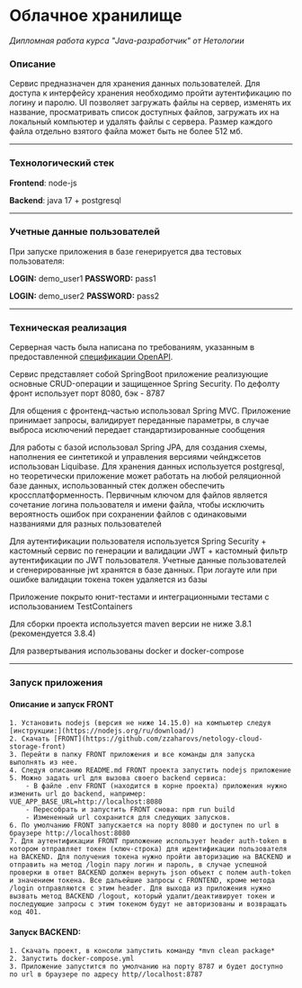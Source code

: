 # Облачное хранилище
*Дипломная работа курса "Java-разработчик" от Нетологии*
### Описание

Сервис предназначен для хранения данных пользователей. Для доступа к интерфейсу хранения необходимо пройти аутентификацию по логину и паролю.
UI позволяет загружать файлы на сервер, изменять их название, просматривать список доступных файлов, загружать их на локальный компьютер и удалять файлы с сервера.
Размер каждого файла отдельно взятого файла может быть не более 512 мб.
___
### Технологический стек

**Frontend**: node-js

**Backend**: java 17 + postgresql

___
### Учетные данные пользователей

При запуске приложения в базе генерируется два тестовых пользователя:

**LOGIN:**  demo_user1  **PASSWORD:**   pass1
  
**LOGIN:**  demo_user2   **PASSWORD:**   pass2

___
### Техническая реализация

Серверная часть была написана по требованиям, указанным в предоставленной [спецификации OpenAPI](https://github.com/netology-code/jd-homeworks/blob/master/diploma/CloudServiceSpecification.yaml).

Сервис представляет собой SpringBoot приложение реализующие основные CRUD-операции и защищенное Spring Security. По дефолту фронт использует порт 8080, бэк - 8787

Для общения с фронтенд-частью использовал Spring MVC. Приложение принимает запросы, валидирует переданные параметры, в случае выброса исключений передает стандартизированные сообщения

Для работы с базой использовал Spring JPA, для создания схемы, наполнения ее синтетикой и управления версиями чейнджсетов использован Liquibase. Для хранения данных используется postgresql, но теоретически приложение может работать на любой реляционной базе данных, использованный стек должен обеспечить кроссплатформенность. Первичным ключом для файлов является сочетание логина пользователя и имени файла, чтобы исключить вероятность ошибок при сохранении файлов с одинаковыми названиями для разных пользователей

Для аутентификации пользователя используется Spring Security + кастомный сервис по генерации и валидации JWT + кастомный фильтр аутентификации по JWT пользователя. Учетные данные пользователей и сгенерированные jwt хранятся в базе данных. При логауте или при ошибке валидации токена токен удаляется из базы

Приложение покрыто юнит-тестами и интеграционными тестами с использованием TestContainers

Для сборки проекта используется maven версии не ниже 3.8.1 (рекомендуется 3.8.4)

Для развертывания использованы docker и docker-compose

___
### Запуск приложения

#### Описание и запуск FRONT

    1. Установить nodejs (версия не ниже 14.15.0) на компьютер следуя [инструкции:](https://nodejs.org/ru/download/)
    2. Скачать [FRONT](https://github.com/zzaharovs/netology-cloud-storage-front)
    3. Перейти в папку FRONT приложения и все команды для запуска выполнять из нее.
    4. Следуя описанию README.md FRONT проекта запустить nodejs приложение
    5. Можно задать url для вызова своего backend сервиса:
        - В файле .env FRONT (находится в корне проекта) приложения нужно изменить url до backend, например: VUE_APP_BASE_URL=http://localhost:8080
        - Пересобрать и запустить FRONT снова: npm run build
        - Измененный url сохранится для следующих запусков.
    6. По умолчанию FRONT запускается на порту 8080 и доступен по url в браузере http://localhost:8080
    7. Для аутентификации FRONT приложение использует header auth-token в котором отправляет токен (ключ-строка) для идентификации пользователя на BACKEND. Для получения токена нужно пройти авторизацию на BACKEND и отправить на метод /login пару логин и пароль, в случае успешной проверки в ответ BACKEND должен вернуть json объект с полем auth-token и значением токена. Все дальейшие запросы с FRONTEND, кроме метода /login отправляются с этим header. Для выхода из приложения нужно вызвать метод BACKEND /logout, который удалит/деактивирует токен и последующие запросы с этим токеном будут не авторизованы и возвращать код 401.

#### Запуск BACKEND:

    1. Cкачать проект, в консоли запустить команду *mvn clean package*
    2. Запустить docker-compose.yml
    3. Приложение запустится по умолчанию на порту 8787 и будет доступно по url в браузере по адресу http//localhost:8787


